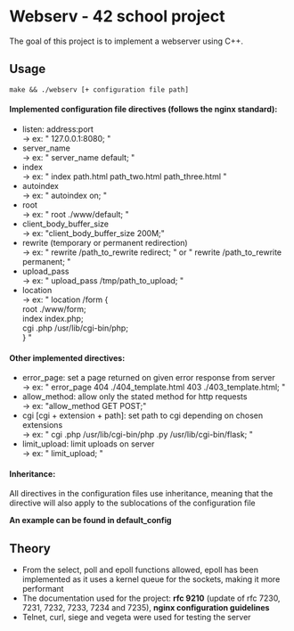 # Webserv - 42 school project

The goal of this project is to implement a webserver using C++. 

## Usage

```
make && ./webserv [+ configuration file path]
```

#### Implemented configuration file directives (follows the nginx standard): 
  - listen: address:port <br/>
      -> ex: " 127.0.0.1:8080; "
  - server_name <br/>
      -> ex: " server_name default; "
  - index <br/>
      -> ex: " index path.html path_two.html path_three.html "
  - autoindex <br/>
      -> ex: " autoindex on; "
  - root <br/>
      -> ex: " root ./www/default; "
  - client_body_buffer_size <br/>
      -> ex: "client_body_buffer_size 200M;"
  - rewrite (temporary or permanent redirection) <br/>
      -> ex: " rewrite /path_to_rewrite redirect; " or " rewrite /path_to_rewrite permanent; "
  - upload_pass <br/>
      -> ex: " upload_pass /tmp/path_to_upload; "
  - location <br/>
      -> ex: " location /form {<br/>
			  root ./www/form;<br/>
			  index index.php;<br/>
			  cgi .php /usr/lib/cgi-bin/php;<br/>
		    } "
 
#### Other implemented directives: 
  - error_page: set a page returned on given error response from server<br/>
      -> ex: " error_page 404 ./404_template.html 403 ./403_template.html; "
  - allow_method: allow only the stated method for http requests<br/>
      -> ex: "allow_method GET POST;"
  - cgi [cgi + extension + path]: set path to cgi depending on chosen extensions<br/>
      -> ex: " cgi .php /usr/lib/cgi-bin/php .py /usr/lib/cgi-bin/flask; "
  - limit_upload: limit uploads on server<br/>
      -> ex: " limit_upload; "
      
 #### Inheritance:
  All directives in the configuration files use inheritance, meaning that the directive will also apply to the sublocations of the configuration file
 
 **An example can be found in default_config**

## Theory

- From the select, poll and epoll functions allowed, epoll has been implemented as it uses a kernel queue for the sockets, making it more performant
- The documentation used for the project: **rfc 9210** (update of rfc 7230, 7231, 7232, 7233, 7234 and 7235), **nginx configuration guidelines**
- Telnet, curl, siege and vegeta were used for testing the server
 


